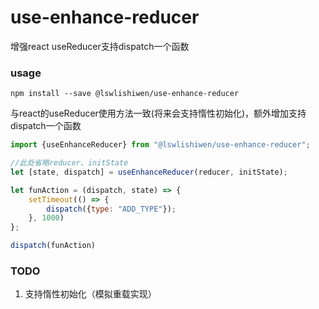 # use-enhance-reducer
增强react useReducer支持dispatch一个函数


### usage
`npm install --save @lswlishiwen/use-enhance-reducer`

与react的useReducer使用方法一致(将来会支持惰性初始化)，额外增加支持dispatch一个函数
```javascript
import {useEnhanceReducer} from "@lswlishiwen/use-enhance-reducer";

//此处省略reducer、initState
let [state, dispatch] = useEnhanceReducer(reducer, initState);

let funAction = (dispatch, state) => {
    setTimeout(() => {
        dispatch({type: "ADD_TYPE"});
    }, 1000)
};

dispatch(funAction)

```


### TODO 
1. 支持惰性初始化（模拟重载实现）

